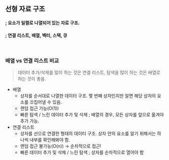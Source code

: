 ## 선형 자료 구조
#### ; 요소가 일렬로 나열되어 있는 자료 구조.
#### ; 연결 리스트, 배열, 벡터, 스택, 큐

<br />

### 배열 vs 연결 리스트 비교
> 데이터 추가/삭제를 많이 하는 것은 연결 리스트, 탐색을 많이 하는 것은 배열로 하는 것이 좋음.

- 배열
     - 상자를 순서대로 나열한 데이터 구조. 몇 번째 상자인지만 알면 해당 상자의 요소를 끄집어낼 수 있음.
     - 랜덤 접근 가능(O(1))
     - 빠른 탐색 / 느린 데이터 추가 및 삭제 ; 배열의 경우, 모든 상자를 앞으로 옮겨야 추가 가능.
 - 연결 리스트
    - 상자를 선으로 연결한 형태의 데이터 구조. 상자 안의 요소를 알기 위해서는 하나씩 내부를 확인해봐야 함.
    - 랜덤 접근 불가능(O(n)) -> 순차적으로 접근!
    - 빠른 데이터 추가 및 삭제 / 느린 탐색 ; 상자를 순차적으로 열어야 함
